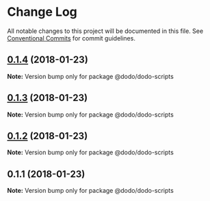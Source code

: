 # Change Log

All notable changes to this project will be documented in this file.
See [Conventional Commits](https://conventionalcommits.org) for commit guidelines.

<a name="0.1.4"></a>
## [0.1.4](/compare/@dodo/dodo-scripts@0.1.3...@dodo/dodo-scripts@0.1.4) (2018-01-23)




**Note:** Version bump only for package @dodo/dodo-scripts

<a name="0.1.3"></a>
## [0.1.3](/compare/@dodo/dodo-scripts@0.1.2...@dodo/dodo-scripts@0.1.3) (2018-01-23)




**Note:** Version bump only for package @dodo/dodo-scripts

<a name="0.1.2"></a>
## [0.1.2](/compare/@dodo/dodo-scripts@0.1.1...@dodo/dodo-scripts@0.1.2) (2018-01-23)




**Note:** Version bump only for package @dodo/dodo-scripts

<a name="0.1.1"></a>
## 0.1.1 (2018-01-23)




**Note:** Version bump only for package @dodo/dodo-scripts
